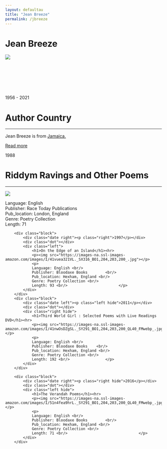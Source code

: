 ```yaml
---
layout: defaultau
title: "Jean Breeze"
permalink: /jbreeze
---
```

<!-- partial:index.partial.html -->
<div class="content">
    <h1>Jean Breeze</h1>
    <div class="quote">
        <div><img src="https://img.huffingtonpost.com/asset/5d02a135240000300f8fd4a8.jpeg?ops=scalefit_720_noupscale&format=webp" class="logo"></div>
    </div>
    <div class="timeline">
        <div style="padding-bottom:100px;"></div>
        <div class="block">
            <div class="date right"><p class="right"> 1956 - 2021 </p></div>
            <div class="dot"></div>
            <div class="left first">
            <div class="author_country">
                <h1>Author Country</h1><hr>
          <div class="aclocation">   <p>Jean Breeze is from <a href="http://localhost:4000/4">Jamaica.</a></p></div>
              <div class="acreadmore">  <a href="https://en.wikipedia.org/wiki/Jean_%22Binta%22_Breeze" target="_blank">Read more</a></div>
            </div>
            </div>
        </div>
        <div class="block">
            <div class="date left"><p class="left">1988</p></div>
            <div class="dot"></div>
            <div class="right">
                <h1>Riddym Ravings and Other Poems</h1><hr>
                <p><img src="https://i.gr-assets.com/images/S/compressed.photo.goodreads.com/books/1451379761l/3197241._SY475_.jpg" ></p>
                <p>
                Language: English <br/>
                Publisher: Race Today Publications			 <br/>
                Pub_location: London, England <br/>
                Genre: Poetry Collection <br/>
                Length: 71 <br/>                   </p>
            </div>
        </div>

        <div class="block">
            <div class="date right"><p class="right">1997</p></div>
            <div class="dot"></div>
            <div class="left">
                <h1>On the Edge of an Island</h1><hr>
                <p><img src="https://images-na.ssl-images-amazon.com/images/I/41vuea321VL._SX316_BO1,204,203,200_.jpg"></p>
                <p>
                Language: English <br/>
                Publisher: Bloodaxe Books		 <br/>
                Pub_location: Hexham, England <br/>
                Genre: Poetry Collection <br/>
                Length: 93 <br/>                       </p>
            </div>
        </div>
        <div class="block">
            <div class="date left"><p class="left hide">2011</p></div>
            <div class="dot"></div>
            <div class="right hide">
                <h1>Third World Girl : Selected Poems with Live Readings DVD</h1><hr>
                <p><img src="https://images-na.ssl-images-amazon.com/images/I/41nwOsDZgSL._SY291_BO1,204,203,200_QL40_FMwebp_.jpg"></p>
                <p>
                Language: English <br/>
                Publisher: Bloodaxe Books	 <br/>
                Pub_location: Hexham, England <br/>
                Genre: Poetry Collection <br/>
                Length: 192 <br/>                </p>
            </div>
        </div>

        <div class="block">
            <div class="date right"><p class="right hide">2016</p></div>
            <div class="dot"></div>
            <div class="left hide">
                <h1>The Verandah Poems</h1><hr>
                <p><img src="https://images-na.ssl-images-amazon.com/images/I/51n4fea9hrL._SY291_BO1,204,203,200_QL40_FMwebp_.jpg"></p>
                <p>
                Language: English <br/>
                Publisher: Bloodaxe Books		 <br/>
                Pub_location: Hexham, England <br/>
                Genre: Poetry Collection <br/>
                Length: 71 <br/>                                </p>
            </div>
        </div>
</div>
<!-- partial -->
  <script src='https://cdnjs.cloudflare.com/ajax/libs/jquery/3.1.1/jquery.min.js'></script><script  src="assets/js/authorscript.js"></script>
